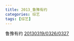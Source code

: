 ```yaml
---
title: 2013_鲁豫有约
categories: 综艺
tags: [综艺]
---
```


鲁豫有约 [20130319/0326/0327](https://www.bilibili.com/video/BV1js411i7cC?p=1)